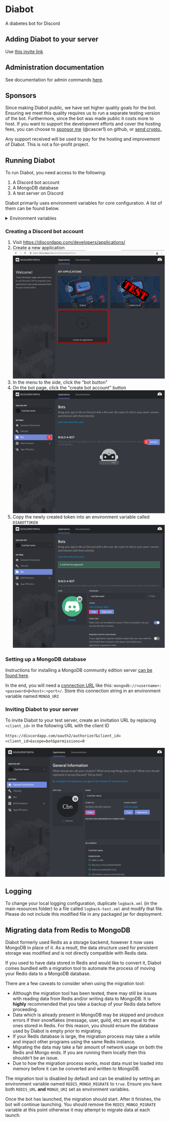 # Diabot

A diabetes bot for Discord

## Adding Diabot to your server
Use [this invite link](https://discordapp.com/oauth2/authorize?client_id=260721031038238720&scope=bot&permissions=403008576&guild_id=0)

## Administration documentation
See documentation for admin commands [here](docs/administration.md).

## Sponsors
Since making Diabot public, we have set higher quality goals for the bot. Ensuring we meet this quality requires us to run a separate testing version of the bot. Furthermore, since the bot was made public it costs more to host.
If you want to support the development efforts and cover the hosting fees, you can choose to [sponsor me](https://github.com/sponsors/cascer1) (@cascer1) on github, or [send crypto.](https://reddit-diabetes.github.io/diabot/crypto).

Any support received will be used to pay for the hosting and improvement of Diabot. This is not a for-profit project.

## Running Diabot
To run Diabot, you need access to the following: 
1. A Discord bot account
2. A MongoDB database
3. A test server on Discord

Diabot primarily uses environment variables for core configuration. A list of them can be found below.

<details>
  <summary>Environment variables</summary>
  
  | Environment variable            | Default        | Required | Description                                                                                                                                                                  |
  |---------------------------------|----------------|----------|------------------------------------------------------------------------------------------------------------------------------------------------------------------------------|
  | DIABOTTOKEN                     | N/A            | Yes      | Discord bot token.                                                                                                                                                           |
  | MONGO_URI                       | N/A            | Yes      | [MongoDB connection string](https://docs.mongodb.com/manual/reference/connection-string/).                                                                                   |
  | MONGO_DATABASE                  | diabot         | No       | The MongoDB database name used by Diabot.                                                                                                                                    |
  | MONGO_CONNECTIONS               | 30             | No       | The maximum amount of connections that can be opened by the connection pool.                                                                                                 |
  | MONGO_CHANNELS_COLLECTION       | channels       | No       | The MongoDB collection name for channel attribute storage.                                                                                                                   |
  | MONGO_NAME_RULES_COLLECTION     | name-rules     | No       | The MongoDB collection name for guild username rules.                                                                                                                        |
  | MONGO_NIGHTSCOUT_COLLECTION     | nightscout     | No       | The MongoDB collection name for nightscout data.                                                                                                                             |
  | MONGO_PROJECTS_COLLECTION       | projects       | No       | The MongoDB collection name for project/information storage.                                                                                                                 |
  | MONGO_QUOTE_INDEX_COLLECTION    | quote-index    | No       | The MongoDB collection name for guilds' quote indexes.                                                                                                                       |
  | MONGO_QUOTES_COLLECTION         | quotes         | No       | The MongoDB collection name for quotes.                                                                                                                                      |
  | MONGO_REWARDS_COLLECTION        | rewards        | No       | The MongoDB collection name for guild reward storage.                                                                                                                        |
  | MONGO_REWARDS_OPTOUT_COLLECTION | rewards-optout | No       | The MongoDB collection name for users who have opted-out of a guild's rewards.                                                                                               |
  | REDIS_MONGO_MIGRATE             | N/A            | No       | Controls whether the Redis migration system is enabled. If this is enabled (set to `true`), you must also set `REDIS_URL` to a Redis server.                                 |
  | QUOTE_ENABLE_GUILDS             | N/A            | No       | Comma-separated list of Discord guild IDs which is used to grant permission to the quote system on guilds. By default, all guilds are forbidden from using the quote system. |
  | QUOTE_MAX                       | 5000           | No       | Sets the maximum amount of quotes each guild can store.                                                                                                                      |
  | HOME_GUILD_ID                   | N/A            | No       | Grants a guild, provided by its ID, permission to run certain commands (`info set`, `info delete`, `na delete`, `na set`).                                                   |
  | HOME_GUILD_MESSAGE              | N/A            | No       | If users attempt to run the above commands, this message will be sent in response.                                                                                           |
  | DIABOT_DEBUG                    | N/A            | No       | If this is set, the bot's command prefix will be changed to `dl` from `diabot`. This is to help with running a test instance alongside the main Diabot.                      |
  | superusers                      | N/A            | No       | Comma-separated list of Discord user IDs which are permitted to use `diabot shutdown`.                                                                                       |
  | nutritionixappid                | N/A            | No       | Sets the Nutritionix app ID for `diabot nutrition`.                                                                                                                          |
  | nutritionixsecret               | N/A            | No       | Sets the Nutritionix secret for `diabot nutrition`.                                                                                                                          |
</details>

### Creating a Discord bot account
1. Visit https://discordapp.com/developers/applications/
2. Create a new application ![](/docs/images/create_application.png)
3. In the menu to the side, click the "bot button"
4. On the bot page, click the "create bot account" button ![](/docs/images/build_a_bot.png)
5. Copy the newly created token into an environment variable called `DIABOTTOKEN` ![](/docs/images/copy_token.png)

### Setting up a MongoDB database
Instructions for installing a MongoDB community edition server [can be found here](https://docs.mongodb.com/manual/administration/install-community/).

In the end, you will need a [connection URL](https://docs.mongodb.com/manual/reference/connection-string/#connections-standard-connection-string-format) like this: `mongodb://<username>:<password>@<host>:<port>/`. Store this connection string in an environment variable named `MONGO_URI`

### Inviting Diabot to your server
To invite Diabot to your test server, create an invitation URL by replacing `<client_id>` in the following URL with the client ID 

`https://discordapp.com/oauth2/authorize?&client_id=<client_id>&scope=bot&permissions=0`

![](/docs/images/copy_id.png)

## Logging

To change your local logging configuration, duplicate `logback.xml` (in the main resources folder) to a file called `logback-text.xml` and modify that file. 
Please do not include this modified file in any packaged jar for deployment.

## Migrating data from Redis to MongoDB
Diabot formerly used Redis as a storage backend, however it now uses MongoDB in place of it.
As a result, the data structure used for persistent storage was modified and is not directly compatible with Redis data.

If you used to have data stored in Redis and would like to convert it, Diabot comes bundled with a migration tool to automate the process of moving your Redis data to a MongoDB database.

There are a few caveats to consider when using the migration tool:
- Although the migration tool has been tested, there may still be issues with reading data from Redis and/or writing data to MongoDB. It is **highly** recommended that you take a backup of your Redis data before proceeding. 
- Data which is already present in MongoDB may be skipped and produce errors if their snowflakes (message, user, guild, etc) are equal to the ones stored in Redis. For this reason, you should ensure the database used by Diabot is empty prior to migrating.
- If your Redis database is large, the migration process may take a while and impact other programs using the same Redis instance.
- Migrating the data may take a fair amount of network usage on both the Redis and Mongo ends. If you are running them locally then this shouldn't be an issue.
- Due to how the migration process works, most data must be loaded into memory before it can be converted and written to MongoDB.

The migration tool is disabled by default and can be enabled by setting an environment variable named `REDIS_MONGO_MIGRATE` to `true`. Ensure you have both `REDIS_URL` **and** `MONGO_URI` set as environment variables. 

Once the bot has launched, the migration should start. After it finishes, the bot will continue launching. You should remove the `REDIS_MONGO_MIGRATE` variable at this point otherwise it may attempt to migrate data at each launch.
